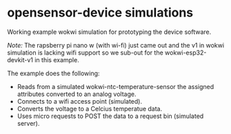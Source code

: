 # opensensor-device simulations
Working example wokwi simulation for prototyping the device software.

*Note:* The rapsberry pi nano w (with wi-fi) just came out and the v1 in wokwi simulation is lacking wifi support so we sub-out for the wokwi-esp32-devkit-v1 in this example.

The example does the following:
* Reads from a simulated wokwi-ntc-temperature-sensor the assigned attributes converted to an analog voltage.
* Connects to a wifi access point (simulated).
* Converts the voltage to a Celcius temperatue data.
* Uses micro requests to POST the data to a request bin (simulated server).

